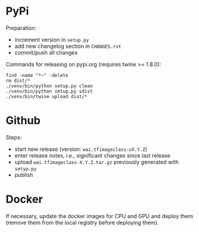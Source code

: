 # PyPi

Preparation:

* increment version in `setup.py`
* add new changelog section in `CHANGES.rst`
* commit/push all changes

Commands for releasing on pypi.org (requires twine >= 1.8.0):

```
find -name "*~" -delete
rm dist/*
./venv/bin/python setup.py clean
./venv/bin/python setup.py sdist
./venv/bin/twine upload dist/*
```


# Github

Steps:

* start new release (version: `wai.tfimageclass-vX.Y.Z`)
* enter release notes, i.e., significant changes since last release
* upload `wai.tfimageclass-X.Y.Z.tar.gz` previously generated with `setyp.py`
* publish


# Docker
If necessary, update the docker images for CPU and GPU and deploy them
(remove them from the local registry before deploying them).